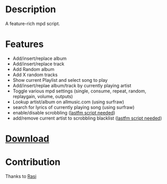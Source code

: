 # Description

A feature-rich mpd script. 

# Features

* Add/insert/replace album
* Add/insert/replace track
* Add Random album
* Add X random tracks
* Show current Playlist and select song to play
* Add/insert/replae album/track by currently playing artist
* Toggle various mpd settings (single, consume, repeat, random, replaygain, volume, outputs)
* Lookup artist/album on allmusic.com (using surfraw)
* search for lyrics of currently playing song (using surfraw)
* enable/disable scrobbling ([lastfm script needed](http://git.53280.de/carnager/scripts/tree/lastfm))
* add/remove current artist to scrobbling blacklist ([lastfm script needed](http://git.53280.de/carnager/scripts/tree/lastfm))

# [Download](http://git.53280.de/carnager/scripts/tree/mpdMenu)

# Contribution

Thanks to [Rasi](https://bbs.archlinux.org/viewtopic.php?pid=1384609#p1384609)
